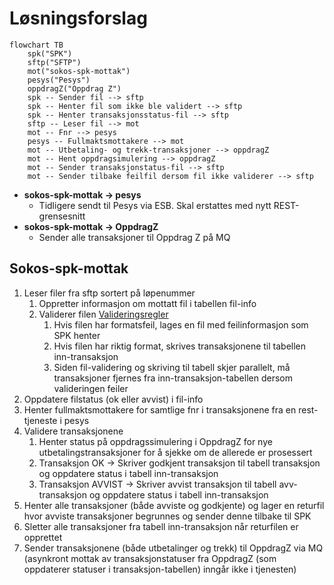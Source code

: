 # Løsningsforslag

````mermaid
flowchart TB
    spk("SPK")
    sftp("SFTP")
    mot("sokos-spk-mottak")
    pesys("Pesys")
    oppdragZ("Oppdrag Z")
    spk -- Sender fil --> sftp
    spk -- Henter fil som ikke ble validert --> sftp
    spk -- Henter transaksjonsstatus-fil --> sftp
    sftp -- Leser fil --> mot
    mot -- Fnr --> pesys
    pesys -- Fullmaktsmottakere --> mot
    mot -- Utbetaling- og trekk-transaksjoner --> oppdragZ
    mot -- Hent oppdragsimulering --> oppdragZ
    mot -- Sender transaksjonstatus-fil --> sftp
    mot -- Sender tilbake feilfil dersom fil ikke validerer --> sftp
````

* **sokos-spk-mottak &rarr; pesys** 
  * Tidligere sendt til Pesys via ESB. Skal erstattes med nytt REST-grensesnitt
* **sokos-spk-mottak &rarr; OppdragZ**
  * Sender alle transaksjoner til Oppdrag Z på MQ

## Sokos-spk-mottak

1. Leser filer fra sftp sortert på løpenummer
    1. Oppretter informasjon om mottatt fil i tabellen fil-info
    2. Validerer filen [Valideringsregler](Filformatvalidering.md)
       1. Hvis filen har formatsfeil, lages en fil med feilinformasjon som SPK henter
       2. Hvis filen har riktig format, skrives transaksjonene til tabellen inn-transaksjon
       3. Siden fil-validering og skriving til tabell skjer parallelt, må transaksjoner fjernes fra inn-transaksjon-tabellen dersom valideringen feiler
2. Oppdatere filstatus (ok eller avvist) i fil-info
3. Henter fullmaktsmottakere for samtlige fnr i transaksjonene fra en rest-tjeneste i pesys
4. Validere transaksjonene
   1. Henter status på oppdragssimulering i OppdragZ for nye utbetalingstransaksjoner for å sjekke om de allerede er prosessert  
   2. Transaksjon OK -> Skriver godkjent transaksjon til tabell transaksjon og oppdatere status i tabell inn-transaksjon
   3. Transaksjon AVVIST -> Skriver avvist transaksjon til tabell avv-transaksjon og oppdatere status i tabell inn-transaksjon
5. Henter alle transaksjoner (både avviste og godkjente) og lager en returfil hvor avviste transaksjoner begrunnes og sender denne tilbake til SPK
6. Sletter alle transaksjoner fra tabell inn-transaksjon når returfilen er opprettet
7. Sender transaksjonene (både utbetalinger og trekk) til OppdragZ via MQ (asynkront mottak av transaksjonstatuser fra OppdragZ (som oppdaterer statuser i transaksjon-tabellen) inngår ikke i tjenesten)


